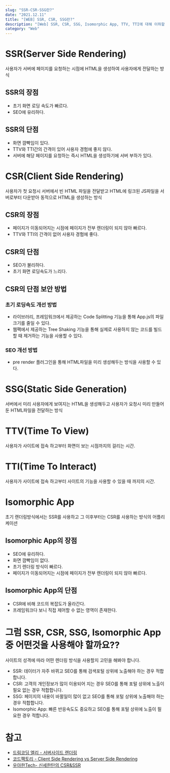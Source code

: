 ```yaml
---
slug: "SSR-CSR-SSG란?"
date: "2021.12.11"
title: "[WEB] SSR, CSR, SSG란?"
description: "[Web] SSR, CSR, SSG, Isomorphic App, TTV, TTI에 대해 이하할 수 있다."
category: "Web"
---
```


# SSR(Server Side Rendering)

사용자가 서버에 페이지를 요청하는 시점에 HTML을 생성하여 사용자에게 전달하는 방식

## SSR의 장점

- 초기 화면 로딩 속도가 빠르다.
- SEO에 유리하다.

## SSR의 단점

- 화면 깜빡임이 있다.
- TTV와 TTI간의 간격이 있어 사용자 경험에 좋지 않다.
- 서버에 해당 페이지를 요청하는 즉시 HTML을 생성하기에 서버 부하가 있다.

# CSR(Client Side Rendering)

사용차가 첫 요청시 서버에서 빈 HTML 파일을 전달받고 HTML에 링크된 JS파일을 서버로부터 다운받아 동적으로 HTML을 생성하는 방식

## CSR의 장점

- 페이지가 이동되어지는 시점에 페이지가 전부 렌더링이 되지 않아 빠르다.
- TTV와 TTI의 간격이 없어 사용자 경험에 좋다.

## CSR의 단점

- SEO가 불리하다.
- 초기 화면 로딩속도가 느리다.

## CSR의 단점 보안 방법

### 초기 로딩속도 개선 방법

- 라이브러리, 프레임워크에서 제공하는 Code Splitting 기능을 통해 App.js의 파일 크기를 줄일 수 있다.
- 웹팩에서 제공하는 Tree Shaking 기능을 통해 실제로 사용하지 않는 코드를 빌드할 때 제거하는 기능을 사용할 수 있다.

### SEO 개선 방법

- pre render 플러그인을 통해 HTML파일을 미리 생성해두는 방식을 사용할 수 있다.

# SSG(Static Side Generation)

서버에서 미리 사용자에게 보여지는 HTML을 생성해두고 사용자가 요청시 미리 만들어 둔 HTML파일을 전달하는 방식

# TTV(Time To View)

사용자가 사이트에 접속 하고부터 화면이 보는 시점까지의 걸리는 시간.

# TTI(Time To Interact)

사용자가 사이트에 접속 하고부터 사이트의 기능을 사용할 수 있을 때 까지의 시간.

# Isomorphic App

초기 랜더링방식에서는 SSR를 사용하고 그 이후부터는 CSR를 사용하는 방식의 어플리케이션

## Isomorphic App의 장점

- SEO에 유리하다.
- 화면 깜빡임이 없다.
- 초기 렌더링 방식이 빠르다.
- 페이지가 이동되어지는 시점에 페이지가 전부 렌더링이 되지 않아 빠르다.

## Isomorphic App의 단점

- CSR에 비해 코드의 복잡도가 올라간다.
- 프레임워크다 보니 직접 제어할 수 없는 영역이 존재한다.

# 그럼 SSR, CSR, SSG, Isomorphic App 중 어떤것을 사용해야 할까요??

사이트의 성격에 따라 어떤 렌더링 방식을 사용할지 고민을 해봐야 합니다.

- SSR: 데이터가 자주 바뀌고 SEO를 통해 검색포털 상위에 노출해야 하는 경우 적합합니다.
- CSR: 고객의 개인정보가 많이 이용되어 지는 경우 SEO를 통해 포털 상위에 노출이 필요 없는 경우 적합합니다.
- SSG: 페이지의 내용이 바뀔일이 많이 없고 SEO를 통해 포털 상위에 노출해야 하는 경우 적합합니다.
- Isomorphic App: 빠른 반응속도도 중요하고 SEO를 통해 포털 상위에 노출이 필요한 경우 적합니다.

# 참고

- [드림코딩 엘리 - 서버사이드 렌더링](https://www.youtube.com/watch?v=iZ9csAfU5Os)
- [코드팩토리 - Client Side Rendering vs Server Side Rendering](https://www.youtube.com/watch?v=5W72UHb-9iI)
- [우아한Tech- 신세한탄의 CSR&SSR](https://www.youtube.com/watch?v=YuqB8D6eCKE)

